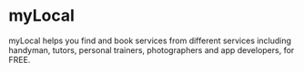 # myLocal
myLocal helps you find and book services from different services including handyman, tutors, personal trainers, photographers and app developers, for FREE.
